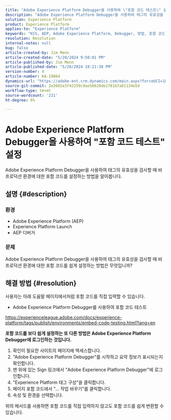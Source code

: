 ```yaml
---
title: "Adobe Experience Platform Debugger을 사용하여 \"포함 코드 테스트\" 설정"
description: "Adobe Experience Platform Debugger을 사용하여 태그의 유효성을 검사할 때 비프로덕션 환경에 대한 포함 코드를 설정하는 방법을 알아봅니다."
solution: Experience Platform
product: Experience Platform
applies-to: "Experience Platform"
keywords: "KCS, AEP, Adobe Experience Platform, Debugger, 방법, 포함 코드 테스트"
resolution: Resolution
internal-notes: null
bug: false
article-created-by: Jim Menn
article-created-date: "5/20/2024 9:50:01 PM"
article-published-by: Jim Menn
article-published-date: "5/20/2024 10:21:38 PM"
version-number: 4
article-number: KA-19864
dynamics-url: "https://adobe-ent.crm.dynamics.com/main.aspx?forceUCI=1&pagetype=entityrecord&etn=knowledgearticle&id=c10827e7-f216-ef11-9f8a-6045bd006268"
source-git-commit: 2e2601e3f42259c9ae56628de1781b7a81134e5d
workflow-type: tm+mt
source-wordcount: '221'
ht-degree: 6%

---
```


# Adobe Experience Platform Debugger을 사용하여 &quot;포함 코드 테스트&quot; 설정


Adobe Experience Platform Debugger을 사용하여 태그의 유효성을 검사할 때 비프로덕션 환경에 대한 포함 코드를 설정하는 방법을 알아봅니다.

## 설명 {#description}


### <b>환경</b>

- Adobe Experience Platform (AEP)
- Experience Platform Launch
- AEP 디버거


### <b>문제</b>

Adobe Experience Platform Debugger을 사용하여 태그의 유효성을 검사할 때 비프로덕션 환경에 대한 포함 코드를 쉽게 설정하는 방법은 무엇입니까?


## 해결 방법 {#resolution}

사용자는 아래 도움말 페이지에서처럼 포함 코드를 직접 입력할 수 있습니다.
- Adobe Experience Platform Debugger를 사용하여 포함 코드 테스트


https://experienceleague.adobe.com/docs/experience-platform/tags/publish/environments/embed-code-testing.html?lang=en

<b>포함 코드를 보다 쉽게 설정하는 또 다른 방법은 Adobe Experience Platform Debugger에 로그인하는 것입니다.</b>

1. 확인이 필요한 사이트의 페이지에 액세스합니다.
2. &quot;Adobe Experience Platform Debugger&quot;를 시작하고 요약 정보가 표시되는지 확인합니다.
3. 맨 위에 있는 Sign 링크에서 &quot;Adobe Experience Platform Debugger&quot;에 로그인합니다.
4. &quot;Experience Platform 태그 구성&quot;을 클릭합니다.
5. 페이지 포함 코드에서 &quot;... 작업 바꾸기&quot;를 클릭합니다.
6. 속성 및 환경을 선택합니다.


위의 메서드를 사용하면 포함 코드를 직접 입력하지 않고도 포함 코드를 쉽게 변환할 수 있습니다.
